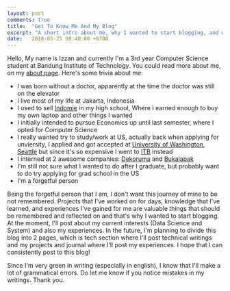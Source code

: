 ```yaml
---
layout: post
comments: true
title:  "Get To Know Me And My Blog"
excerpt: "A short intro about me, why I wanted to start blogging, and what will I post"
date:   2018-05-25 00:40:00 +0700
---
```


Hello, My name is Izzan and currently I'm a 3rd year Computer Science student at Bandung Institute of Technology. You could read more about me, on my [about page](/about). Here's some trivia about me:

- I was born without a doctor, apparently at the time the doctor was still on the elevator
- I live most of my life at Jakarta, Indonesia
- I used to sell [Indomie](https://www.google.com/search?tbm=isch&source=hp&biw=1280&bih=721&ei=DP7RW6m_OoHyrAGs041g&q=indomie&oq=indomie) in my high school, Where I earned enough to buy my own laptop and other things I wanted
- I initially intended to pursue Economics up until last semester, where I opted for Computer Science
- I really wanted try to study/work at US, actually back when applying for unviersity, I applied and got accepted at [University of Washington, Seattle](https://www.washington.edu/) but since it's so expensive I went to [ITB](https://if.stei.itb.ac.id/) instead
- I interned at 2 awesome companies: [Dekoruma](https://dekoruma.com/) and [Bukalapak](https://www.bukalapak.com/)
- I'm still not sure what I wanted to do after I graduate, but probably want to do try applying for grad school in the US
- I'm a forgetful person

Being the forgetful person that I am, I don't want this journey of mine to be not remembered. Projects that I've worked on for days, knowledge that I've learned, and experiences I've gained for me are valuable things that should be remembered and reflected on and that's why I wanted to start blogging. At the moment, I'll post about my current interests (Data Science and System) and also my experiences. In the future, I'm planning to divide this blog into 2 pages, which is tech section where I'll post technical writings and my projects and journal where I'll post my experiences. I hope that I can consistently post to this blog!

Since I'm very green in writing (especially in english), I know that I'll make a lot of grammatical errors. Do let me know if you notice mistakes in my writings. Thank you.